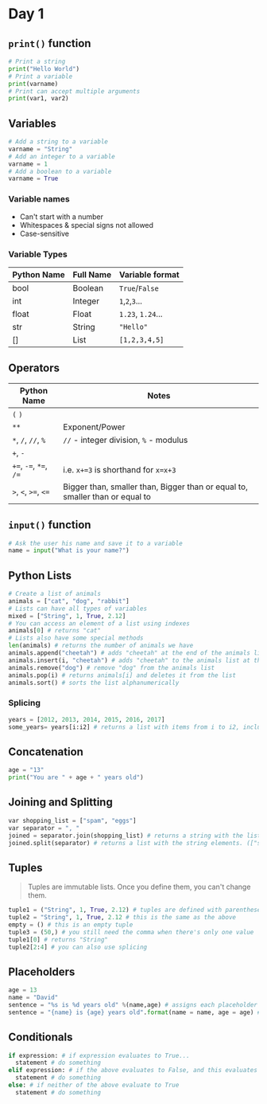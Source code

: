 # Day 1

## `print()` function

``` python
# Print a string
print("Hello World")
# Print a variable
print(varname)
# Print can accept multiple arguments
print(var1, var2)
```

## Variables

``` python
# Add a string to a variable
varname = "String"
# Add an integer to a variable
varname = 1
# Add a boolean to a variable
varname = True
```

### Variable names

* Can't start with a number
* Whitespaces & special signs not allowed
* Case-sensitive

### Variable Types

| Python Name| Full Name | Variable format  |
| -----------| --------- | -----------------|
| bool       | Boolean   | `True`/`False`   |
| int        | Integer   | `1`,`2`,`3`...   |
| float      | Float     | `1.23`, `1.24`...|
| str        | String    | `"Hello"`        |
| []         | List      | `[1,2,3,4,5]`    |

## Operators

|Python Name           | Notes                                                                       |
|----------------------| ----------------------------------------------------------------------------|
|`(` `)`               |                                                                             |
|`**`                  | Exponent/Power                                                              |
|`*`, `/`, `//`, `%`   | `//` - integer division, `%` - modulus                                      |
|`+`, `-`              |                                                                             |
|`+=`, `-=`, `*=`, `/=`| i.e. `x+=3` is shorthand for `x=x+3`                                        |
|`>`, `<`, `>=`, `<=`  | Bigger than, smaller than, Bigger than or equal to, smaller than or equal to|

## `input()` function

``` python
# Ask the user his name and save it to a variable
name = input("What is your name?")
```
## Python Lists

``` python
# Create a list of animals
animals = ["cat", "dog", "rabbit"]
# Lists can have all types of variables
mixed = ["String", 1, True, 2.12]
# You can access an element of a list using indexes
animals[0] # returns "cat"
# Lists also have some special methods
len(animals) # returns the number of animals we have
animals.append("cheetah") # adds "cheetah" at the end of the animals list
animals.insert(i, "cheetah") # adds "cheetah" to the animals list at the given position
animals.remove("dog") # remove "dog" from the animals list
animals.pop(i) # returns animals[i] and deletes it from the list
animals.sort() # sorts the list alphanumerically
```

### Splicing

``` python
years = [2012, 2013, 2014, 2015, 2016, 2017]
some_years= years[i:i2] # returns a list with items from i to i2, inclusive
```

## Concatenation

``` python
age = "13"
print("You are " + age + " years old")
```

## Joining and Splitting
``` python
var shopping_list = ["spam", "eggs"]
var separator = ", "
joined = separator.join(shopping_list) # returns a string with the list elements concatenated with the separator. ("spam, eggs")
joined.split(separator) # returns a list with the string elements. (["spam", "eggs"])
```

## Tuples

> Tuples are immutable lists. Once you define them, you can't change them.

``` python
tuple1 = ("String", 1, True, 2.12) # tuples are defined with parentheses instead of brackets
tuple2 = "String", 1, True, 2.12 # this is the same as the above
empty = () # this is an empty tuple
tuple3 = (50,) # you still need the comma when there's only one value
tuple1[0] # returns "String"
tuple2[2:4] # you can also use splicing
```

## Placeholders

``` python
age = 13
name = "David"
sentence = "%s is %d years old" %(name,age) # assigns each placeholder a variable. (David is 13 years old)
sentence = "{name} is {age} years old".format(name = name, age = age) # same than the above. (David is 13 years old)
```

## Conditionals

``` python
if expression: # if expression evaluates to True...
  statement # do something
elif expression: # if the above evaluates to False, and this evaluates to True...
  statement # do something
else: # if neither of the above evaluate to True
  statement # do something
```